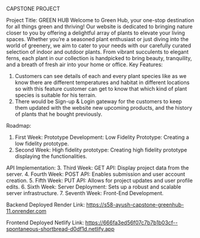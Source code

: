 CAPSTONE PROJECT

Project Title: GREEN HUB
Welcome to Green Hub, your one-stop destination for all things green and thriving! Our website is dedicated to bringing nature closer to you by offering a delightful array of plants to elevate your living spaces. Whether you’re a seasoned plant enthusiast or just diving into the world of greenery, we aim to cater to your needs with our carefully curated selection of indoor and outdoor plants. From vibrant succulents to elegant ferns, each plant in our collection is handpicked to bring beauty, tranquility, and a breath of fresh air into your home or office.
Key Features: 
1. Customers can see details of each and every plant species like as we know there are different temperatures and habitat in different locations so with this feature customer can get to know that which kind of plant species is suitable for his terrain.
2. There would be Sign-up & Login gateway for the customers to keep them updated with the website new upcoming products, and the history of plants that he bought previously.

Roadmap: 
1. First Week: Prototype Development:
Low Fidelity Prototype: Creating a low fidelity prototype. 
2. Second Week:
High fidelity prototype: Creating high fidelity prototype displaying the functionalities.

API Implementation:
3. Third Week:
GET API: Display project data from the server. 
4. Fourth Week:
POST API: Enables submission and user account creation.
5. Fifth Week:
PUT API: Allows for project updates and user profile edits.
6. Sixth Week:
Server Deployment: Sets up a robust and scalable server infrastructure.
7. Seventh Week:
Front-End Development.



Backend Deployed Render Link: https://s58-ayush-capstone-greenhub-11.onrender.com

Frontend Deployed Netlify Link: https://666fa3ed56f07c7b7b1b03cf--spontaneous-shortbread-d0df1d.netlify.app
